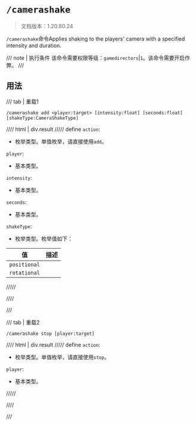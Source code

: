 # `/camerashake`

> 文档版本：1.20.80.24

`/camerashake`命令Applies shaking to the players' camera with a specified intensity and duration.

/// note | 执行条件
该命令需要权限等级：`gamedirectors`|`1`。该命令需要开启作弊。
///

## 用法

/// tab | 重载1
```mcfunction
/camerashake add <player:target> [intensity:float] [seconds:float] [shakeType:CameraShakeType]
```

//// html | div.result
///// define
`action`: <!-- md:samp CameraShakeActionAdd -->

- 枚举类型。单值枚举，请直接使用`add`。

`player`: <!-- md:samp target -->

- 基本类型。

`intensity`: <!-- md:samp float -->

- 基本类型。

`seconds`: <!-- md:samp float -->

- 基本类型。

`shakeType`: <!-- md:samp CameraShakeType -->

- 枚举类型。枚举值如下：

|值|描述|
|---|---|
|`positional`||
|`rotational`||



/////

////

///

/// tab | 重载2
```mcfunction
/camerashake stop [player:target]
```

//// html | div.result
///// define
`action`: <!-- md:samp CameraShakeActionStop -->

- 枚举类型。单值枚举，请直接使用`stop`。

`player`: <!-- md:samp target -->

- 基本类型。


/////

////

///
